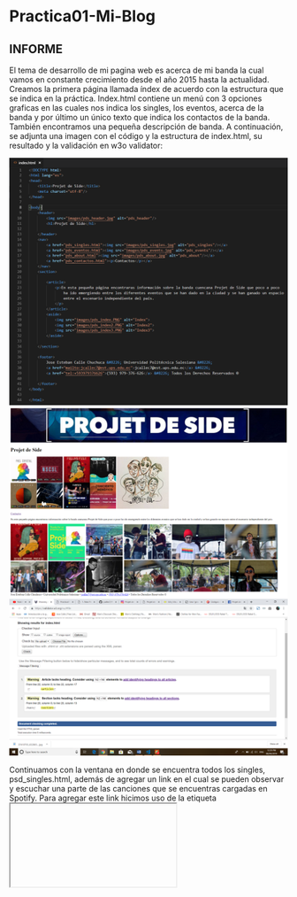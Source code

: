 # Practica01-Mi-Blog

## INFORME
El tema de desarrollo de mi pagina web es acerca de mi banda la cual vamos en constante crecimiento desde el
año 2015 hasta la actualidad.
Creamos la primera página llamada índex de acuerdo con la estructura que se indica en la práctica. Index.html
contiene un menú con 3 opciones graficas en las cuales nos indica los singles, los eventos, acerca de la banda y
por último un único texto que indica los contactos de la banda. También encontramos una pequeña descripción
de banda.
A continuación, se adjunta una imagen con el código y la estructura de index.html, su resultado y la validación en
w3o validator:

![1](https://github.com/jcallec7/Practica01-Mi-Blog/blob/master/captures/1.png)
![2](https://github.com/jcallec7/Practica01-Mi-Blog/blob/master/captures/2.png)
![3](https://github.com/jcallec7/Practica01-Mi-Blog/blob/master/captures/3.png)

Continuamos con la ventana en donde se encuentra todos los singles, psd_singles.html, además de agregar un link en el cual se pueden observar y escuchar una parte de las canciones que se encuentras cargadas en Spotify. Para agregar este link hicimos uso de la etiqueta <iframe> la cual es genera automáticamente al elegir la opción de encode mediante la pestaña sharing de cada medio de Streaming.

De igual forma se agrega una captura de el código, el resultado y la validación:

![4](https://github.com/jcallec7/Practica01-Mi-Blog/blob/master/captures/4.png)
![5](https://github.com/jcallec7/Practica01-Mi-Blog/blob/master/captures/5.png)
![6](https://github.com/jcallec7/Practica01-Mi-Blog/blob/master/captures/6.png)

Vamos por la página del primer single, Piel Crystal, en esta pestaña se agrega una pequeña descripción junto con 2 videos sobre la canción. De igual forma para los videos se utilizó la etiqueta <iframe>.

A continuación, las capturas de los resultados:

![7](https://github.com/jcallec7/Practica01-Mi-Blog/blob/master/captures/7.png)
![8](https://github.com/jcallec7/Practica01-Mi-Blog/blob/master/captures/8.png)
![9](https://github.com/jcallec7/Practica01-Mi-Blog/blob/master/captures/9.png)

Continuamos con el siguiente single, se aplica el mismo procedimiento que el primero al igual que en el resto de las páginas de cada canción. A continuación, capturas de cada uno de los resultados:

psd_nscsl.html

![10](https://github.com/jcallec7/Practica01-Mi-Blog/blob/master/captures/10.png)
![11](https://github.com/jcallec7/Practica01-Mi-Blog/blob/master/captures/11.png)
![12](https://github.com/jcallec7/Practica01-Mi-Blog/blob/master/captures/12.png)

psd_atlantida.html

![13](https://github.com/jcallec7/Practica01-Mi-Blog/blob/master/captures/13.png)
![14](https://github.com/jcallec7/Practica01-Mi-Blog/blob/master/captures/14.png)
![15](https://github.com/jcallec7/Practica01-Mi-Blog/blob/master/captures/15.png)

psd_plasticos.html

![16](https://github.com/jcallec7/Practica01-Mi-Blog/blob/master/captures/16.png)
![17](https://github.com/jcallec7/Practica01-Mi-Blog/blob/master/captures/17.png)
![18](https://github.com/jcallec7/Practica01-Mi-Blog/blob/master/captures/18.png)

Continuamos con la página pds_eventos.html en la cual colocamos la tabla con los diferentes nombres de las presentaciones de la banda junto a la fecha en la cual se realizaron. Para realizar la tabla utilizamos las etiquetas <table>, <th>, <tr> y <td> con las cuales definimos la posición de la información que deseamos ingresas. A continuación, capturas de los resultados:
 
![19](https://github.com/jcallec7/Practica01-Mi-Blog/blob/master/captures/19.png)
![20](https://github.com/jcallec7/Practica01-Mi-Blog/blob/master/captures/20.png)
![21](https://github.com/jcallec7/Practica01-Mi-Blog/blob/master/captures/21.png) 

Continuamos con la pestaña about.html en la cual vamos a encontrar información sobre la banda. En esta pestaña están aplicadas las 5 etiquetas de la fig. 1-16 del libro, las dos secciones requeridas en la practica con 3 artículos cada una y los respectivos id’s que nos fue facilitado con ejemplos en la página 63 del libro para llegar a cada uno de los artículos.

Las etiquetas que fueron utilizadas fueron <u> que sirve para subrayar el texto, <small> utilizada para hacer más pequeño el texto que se encuentre dentro de esta etiqueta, <em> que sirve para inclinar el texto, <cite> utilizada para colocar el texto en un formato que indica que este esta siendo citado y por último <br> que ayuda a dar un salto de línea.

A continuación, imágenes de los resultados:

![22](https://github.com/jcallec7/Practica01-Mi-Blog/blob/master/captures/22.png)
![23](https://github.com/jcallec7/Practica01-Mi-Blog/blob/master/captures/23.png)
![24](https://github.com/jcallec7/Practica01-Mi-Blog/blob/master/captures/24.png)
![25](https://github.com/jcallec7/Practica01-Mi-Blog/blob/master/captures/25.png)

Como Ventana final tenemos psd_contactos.html en el cual se encuentra información para contactar a la banda. En esta pestaña se utiliza mailto y tel al igual que en el pie de pagina de cada uno de las pestañas.

A continuación, imágenes de los resultados:

![26](https://github.com/jcallec7/Practica01-Mi-Blog/blob/master/captures/26.png)
![27](https://github.com/jcallec7/Practica01-Mi-Blog/blob/master/captures/27.png)
![28](https://github.com/jcallec7/Practica01-Mi-Blog/blob/master/captures/28.png)

En cada pie de página se colocó la información requerida en la guía de práctica, a continuación, una imagen de esta:

![29](https://github.com/jcallec7/Practica01-Mi-Blog/blob/master/captures/29.png)



